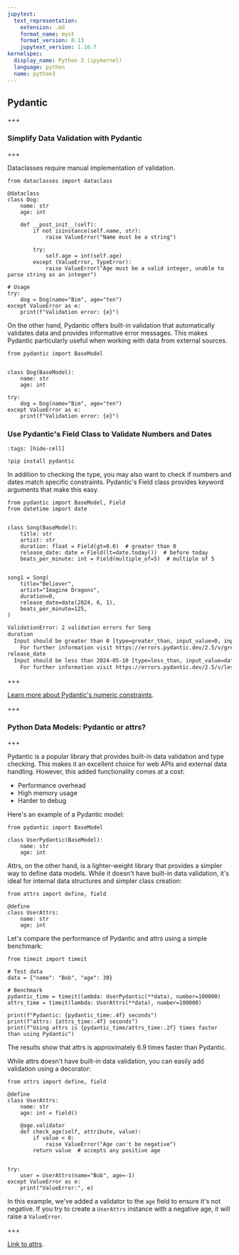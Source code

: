 ```yaml
---
jupytext:
  text_representation:
    extension: .md
    format_name: myst
    format_version: 0.13
    jupytext_version: 1.16.7
kernelspec:
  display_name: Python 3 (ipykernel)
  language: python
  name: python3
---
```


## Pydantic

+++

### Simplify Data Validation with Pydantic

+++

Dataclasses require manual implementation of validation.

```{code-cell} ipython3
from dataclasses import dataclass

@dataclass
class Dog:
    name: str
    age: int

    def __post_init__(self):
        if not isinstance(self.name, str):
            raise ValueError("Name must be a string")
            
        try:
            self.age = int(self.age)
        except (ValueError, TypeError):
            raise ValueError("Age must be a valid integer, unable to parse string as an integer")

# Usage
try:
    dog = Dog(name="Bim", age="ten")
except ValueError as e:
    print(f"Validation error: {e}")
```

On the other hand, Pydantic offers built-in validation that automatically validates data and provides informative error messages. This makes Pydantic particularly useful when working with data from external sources.

```{code-cell} ipython3
from pydantic import BaseModel


class Dog(BaseModel):
    name: str
    age: int

try:
    dog = Dog(name="Bim", age="ten")
except ValueError as e:
    print(f"Validation error: {e}")
```

### Use Pydantic's Field Class to Validate Numbers and Dates

```{code-cell} ipython3
:tags: [hide-cell]

!pip install pydantic
```

In addition to checking the type, you may also want to check if numbers and dates match specific constraints. Pydantic's Field class provides keyword arguments that make this easy.

```{code-cell} ipython3
from pydantic import BaseModel, Field
from datetime import date


class Song(BaseModel):
    title: str
    artist: str
    duration: float = Field(gt=0.0)  # greater than 0
    release_date: date = Field(lt=date.today())  # before today
    beats_per_minute: int = Field(multiple_of=5)  # multiple of 5


song1 = Song(
    title="Believer",
    artist="Imagine Dragons",
    duration=0,
    release_date=date(2024, 6, 1),
    beats_per_minute=125,
)
```

```bash
ValidationError: 2 validation errors for Song
duration
  Input should be greater than 0 [type=greater_than, input_value=0, input_type=int]
    For further information visit https://errors.pydantic.dev/2.5/v/greater_than
release_date
  Input should be less than 2024-05-10 [type=less_than, input_value=datetime.date(2024, 6, 1), input_type=date]
    For further information visit https://errors.pydantic.dev/2.5/v/less_than
```

+++

[Learn more about Pydantic's numeric constraints](https://bit.ly/4bbhthb).

+++

### Python Data Models: Pydantic or attrs?

+++

Pydantic is a popular library that provides built-in data validation and type checking. This makes it an excellent choice for web APIs and external data handling. However, this added functionality comes at a cost:

*   Performance overhead
*   High memory usage
*   Harder to debug

Here's an example of a Pydantic model:

```{code-cell} ipython3
from pydantic import BaseModel

class UserPydantic(BaseModel):
    name: str
    age: int
```

Attrs, on the other hand, is a lighter-weight library that provides a simpler way to define data models. While it doesn't have built-in data validation, it's ideal for internal data structures and simpler class creation:

```{code-cell} ipython3
from attrs import define, field

@define
class UserAttrs:
    name: str
    age: int
```

Let's compare the performance of Pydantic and attrs using a simple benchmark:

```{code-cell} ipython3
from timeit import timeit

# Test data
data = {"name": "Bob", "age": 30}

# Benchmark
pydantic_time = timeit(lambda: UserPydantic(**data), number=100000)
attrs_time = timeit(lambda: UserAttrs(**data), number=100000)

print(f"Pydantic: {pydantic_time:.4f} seconds")
print(f"attrs: {attrs_time:.4f} seconds")
print(f"Using attrs is {pydantic_time/attrs_time:.2f} times faster than using Pydantic")
```

The results show that attrs is approximately 6.9 times faster than Pydantic.

While attrs doesn't have built-in data validation, you can easily add validation using a decorator:

```{code-cell} ipython3
from attrs import define, field

@define
class UserAttrs:
    name: str
    age: int = field()

    @age.validator
    def check_age(self, attribute, value):
        if value < 0:
            raise ValueError("Age can't be negative")
        return value  # accepts any positive age


try:
    user = UserAttrs(name="Bob", age=-1)
except ValueError as e:
    print("ValueError:", e)
```

In this example, we've added a validator to the `age` field to ensure it's not negative. If you try to create a `UserAttrs` instance with a negative age, it will raise a `ValueError`.

+++

[Link to attrs](https://github.com/python-attrs/attrs).
